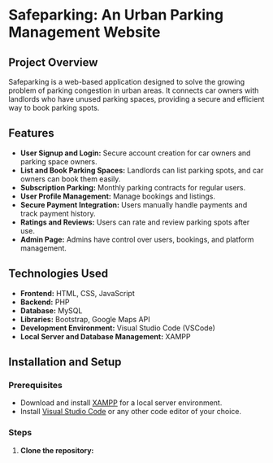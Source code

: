 # Safeparking: An Urban Parking Management Website

## Project Overview
Safeparking is a web-based application designed to solve the growing problem of parking congestion in urban areas. It connects car owners with landlords who have unused parking spaces, providing a secure and efficient way to book parking spots.

## Features
- **User Signup and Login:** Secure account creation for car owners and parking space owners.
- **List and Book Parking Spaces:** Landlords can list parking spots, and car owners can book them easily.
- **Subscription Parking:** Monthly parking contracts for regular users.
- **User Profile Management:** Manage bookings and listings.
- **Secure Payment Integration:** Users manually handle payments and track payment history.
- **Ratings and Reviews:** Users can rate and review parking spots after use.
- **Admin Page:** Admins have control over users, bookings, and platform management.

## Technologies Used
- **Frontend:** HTML, CSS, JavaScript
- **Backend:** PHP
- **Database:** MySQL
- **Libraries:** Bootstrap, Google Maps API
- **Development Environment:** Visual Studio Code (VSCode)
- **Local Server and Database Management:** XAMPP

## Installation and Setup
### Prerequisites
- Download and install [XAMPP](https://www.apachefriends.org/download.html) for a local server environment.
- Install [Visual Studio Code](https://code.visualstudio.com/download) or any other code editor of your choice.

### Steps
1. **Clone the repository:**
